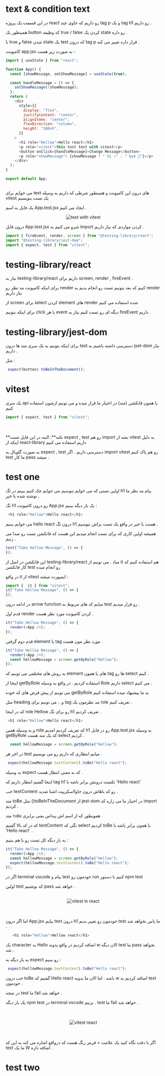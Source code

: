 
# text & condition text  
در این قسمت یک پروژه react رو داریم که حاوی چند tag p و یک tag h1 رو داریم . 

همینطور یک button که وظیفه true / false کردن یک state رو داره . 

با true و false شدن state یک text که درون tag p قرار داره تغییر می کنه . 

 کامپونت app.jsx به صورت زیر هست :



```javascript
import { useState } from "react";

function App() {
  const [showMessage, setShowMessage] = useState(true);

  const handleMessage = () => {
    setShowMessage(!showMessage);
  };
  return (
    <div
      style={{
        display: "flex",
        justifyContent: "center",
        alignItems: "center",
        flexDirection: "column",
        height: "100vh",
      }}
    >
      <h1 role="Hellow">Hello react</h1>
      <p role="vitest">this test text with vitest</p>
      <button onClick={handleMessage}>Change Message</button>
      <p role="showMessage"> {showMessage ? " hi ✌" : " bye 👀"}</p>
    </div>
  );
}

export default App;
 
```


می خوایم برای text های درون این کامپونت و همینطور شرطی که داریم به وسیله vitest یک تست بنویسیم 

یک فایل به اسم App.test.jsx ایجاد می کنیم . 


<div align='center'>
<img src='https://github.com/mosenn/test-in-react/assets/91747908/d3dfecd0-c92c-43eb-b61b-e3ebeb8eda89' alt='test with vitest'>
</div>



درون فایل App.test.jsx شرو می کنیم به import کردن مواردی که نیاز داریم . 

```javascript
import { fireEvent, render, screen } from "@testing-library/react";
import "@testing-library/jest-dom";
import { expect, test } from "vitest";
```

# testing-library/react

نباز به testing-library/react داریم برای screen, render , fireEvent . 

برای اینکه کامپونت مد نظر رو render کنیم که بعد بتونیم تست رو انجام بدیم به render نیاز داریم

از screen برای select کردن element های render شده استفاده می کنیم

برای اینکه بتونیم click یا هر event دیگه ای رو تست کنیم نیاز به fireEvent داریم .

# testing-library/jest-dom

برای اینکه بتونیم به یک سری متد ها درون test دسترسی داشته باشیم به jset-dom نیاز داریم . 

مثل :


```javascript
 expect(button).toBeInTheDocument();
```


# vitest 

یک سری api یا همون فانکشن (متد) در اختیار ما قرار میده و می تونیم ازشون استفاده کنیم

```javascript 
import { expect, test } from "vitest";
````
<br/>
<br/>
**نکته**: البته در این فایل تست expect , test رو هم import نشه از vitest به دلیل اینکه از react-library داریم استفاده می کنیم 

به صورت گلوبال به expect , test دسترسی داریم . اگر import vitest رو هم پاک کنیم test ما کار pass میشه .


# test one 

اولین تستی که می خوایم بنوسیم می خوایم چک کنیم ببینم در تگ h1 پیام مد نظر ما نوشته شده یا خیر . 

تگ h1 رو درون کامپونت App.jsx یک بار دیگه ببنیم : 

```javascript
 <h1 role="Hellow">Hello react</h1>
```

می خوایم ببنیم hello react درون تگ h1 هست یا خیر در واقع یک تست براش بنوسیم . 

همیشه اولین کاری که برای تست انجام میدیم این هست که فانکشن تست رو صدا می زنیم . 

```javascript
test("Take Hellow Message", () => {
});
```

این فانکشن در اصل از testing-library/react میاد . می تونیم از it هم استفاده کنیم که کار فانکشن test رو انجام میده 

در واقع it از vitest ایمپورت میشه : 
```javascript 
import {  it } from "vitest";
it("Take Hellow Message", () => {
});
``` 
در ادامه درون arrow function میایم کد های مربوط به test رو قرار میدیم . 

قدم اول render کردن کامپونت مورد نظر هست . 
```javascript
it("Take Hellow Message", () => {
  render(<App />);
});
```

قدم دوم گرفتن element یا tag مورد نظر مون هست . 
```javascript 
it("Take Hellow Message", () => {
  render(<App />);
  const hellowMessage = screen.getByRole("Hellow");
});
````
به روش های مختلفی می تونیم که element های یا همون tag ها رو select کینم . 

اینجا از getByRole استفاده کردیم . در واقع به وسیله Role داریم select می کنیم . 

می تونیم از پیش فرض های که خوده getByRole به ما پیشنهاد میده استفاده کنیم 

مثل heading و .. می تونیم برای tag مد نظرمون یک role تعریف کنیم . 

که در اینجا role Hellow رو برای تگ h1 تعریف کردیم . 

```javascript 
 <h1 role="Hellow">Hello react</h1>
```

و به وسیله همین role که تعریف کردیم امدیم h1 رو در فایل App.test.jsx به وسیله getByRole که یک متد هست select کردیم .

```javascript 
  const hellowMessage = screen.getByRole("Hellow");
``` 

در اخر هر test میایم انتظاری که داریم رو می نویسیم . 

```javascript 
 expect(hellowMessage.textContent).toBe("Hello react");
````

به وسیله expect که به معنی انتظار هست . 

اینجا گفتیم انتظار داریم که tag h1 تکست درونش برابر باشه با 'Hello react'

خب textContent رو که باهاش درون جاوااسکریپت اشنا شدید . 

متد toBe مثل ()toBeInTheDocument از jest-dom در اختیار ما می زاره که import کردیم . 

متد `toBe`  همونطور که از اسم اش پیداس یعنی برابری . 

که در کد بالا گفتیم textContent تگی که select کردیم toBe یا همون برابر باشه با 'Hello react' . 

یه بار دیگه کل تست رو با هم ببنیم : 

```javascript 
it("Take Hellow Message", () => {
  render(<App />);
  const hellowMessage = screen.getByRole("Hellow");
  expect(hellowMessage.textContent).toBe("Hello react");
});
```
اگر در terminal vscode بیام و test خودمون رو run کنیم با دستور npm test 

اولین test که نوشتیم pass خواهد شد .
<br/>
<br/>
<div align='center'>
<img src='https://github.com/mosenn/test-in-react/assets/91747908/862a2c2e-6afa-46e8-aa8b-02ffa8963b9d' alt="vitest in react">
</div>
 <br/>
<br/>

اما اگر درون App.jsx بیایم text درون h1 خودمون رو تغییر بدیم test ما پاس نخواهد شد .


```javascript 
   <h1 role="Hellow">Hellow react</h1>
```

یک character به Hello اضافه کردیم در واقع یدونه w الان دیگه test ما pass نخواهد شد . 

یه بار دیگه به expect رو ببنیم : 

```javascript 
 expect(hellowMessage.textContent).toBe("Hello react");
```

خب درون toBe گفتیم که Hello react باشه . اما الان ما یدونه w اضافه کردیم به text خودمون . 

در نتیجه test ما fail خواهد شد .

یک بار دیگه npm test در terminal vscode بزنیم . test ما fail خواهد شد .

 

<br/>
<br/>
<div align='center'>
<img src='https://github.com/mosenn/test-in-react/assets/91747908/b627c37e-e48c-4861-85ad-35d7f673fed8' alt='vitest react'>
</div>
<br/>
<br/>

اگر با دقت نگاه کنید یک علامت + قرمز رنگ هست که درواقع اشاره می کنه به این که text ما یک W اضافه داره .


# test two 

 
